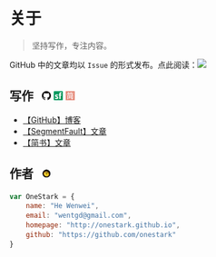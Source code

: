 # 关于

> 坚持写作，专注内容。

GitHub 中的文章均以 `Issue` 的形式发布。点此阅读：[![][readme_badge]][issue_link]


## 写作 &nbsp; [![](./img/github.png)][issue_link]  [![](./img/segmentfault.png)][segmentfault]  [![](./img/jianshu.png)][jianshu]

- [【GitHub】博客][issue_link]
- [【SegmentFault】文章][segmentfault]
- [【简书】文章][jianshu]


## 作者 &nbsp; ![](./img/favicon.png)

```javascript
var OneStark = {
    name: "He Wenwei",
    email: "wentgd@gmail.com",
    homepage: "http://onestark.github.io",
    github: "https://github.com/onestark"
}
```


[issue_link]: https://github.com/onestark/blog/issues
[readme_badge]: https://img.shields.io/badge/%E5%8D%9A%E5%AE%A2-Issues-brightgreen.svg
[jianshu]: http://www.jianshu.com/users/kxLbyQ/latest_articles
[segmentfault]: https://segmentfault.com/blog/onestark
